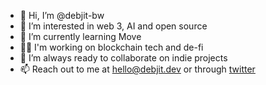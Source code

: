 - 👋 Hi, I’m @debjit-bw
- 👀 I’m interested in web 3, AI and open source
- 🌱 I’m currently learning Move
- 🧑‍💻 I'm working on blockchain tech and de-fi
- 💞️ I’m always ready to collaborate on indie projects
- 📫 Reach out to me at hello@debjit.dev or through [twitter](https://twitter.com/BhowalDebjit)

<!---
debjit-bw/debjit-bw is a ✨ special ✨ repository because its `README.md` (this file) appears on your GitHub profile.
You can click the Preview link to take a look at your changes.
--->
